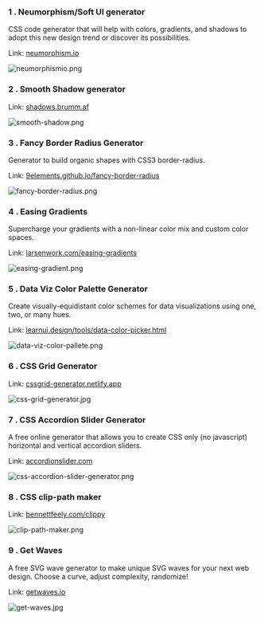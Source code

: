 ### 1 . Neumorphism/Soft UI generator

CSS code generator that will help with colors, gradients, and shadows to adopt this new design trend or discover its possibilities.

Link: [neumorphism.io](http://neumorphism.io/)

![neumorphismio.png](https://cdn.hashnode.com/res/hashnode/image/upload/v1616391350105/Td9TUtB2o.png?auto=compress)

### 2 . Smooth Shadow generator

Link: [shadows.brumm.af](http://shadows.brumm.af/)

![smooth-shadow.png](https://cdn.hashnode.com/res/hashnode/image/upload/v1616391381350/-bfhZax0y.png?auto=compress)

### 3 . Fancy Border Radius Generator

Generator to build organic shapes with CSS3 border-radius.

Link: [9elements.github.io/fancy-border-radius](http://9elements.github.io/fancy-border-radius)

![fancy-border-radius.png](https://cdn.hashnode.com/res/hashnode/image/upload/v1616391414019/hOynb7R_X.png?auto=compress)

### 4 . Easing Gradients

Supercharge your gradients with a non-linear color mix and custom color spaces.

Link: [larsenwork.com/easing-gradients](http://larsenwork.com/easing-gradients)

![easing-gradient.png](https://cdn.hashnode.com/res/hashnode/image/upload/v1616391441625/4ZF3I4P6H.png?auto=compress)

### 5 . Data Viz Color Palette Generator

Create visually-equidistant color schemes for data visualizations using one, two, or many hues.

Link: [learnui.design/tools/data-color-picker.html](https://learnui.design/tools/data-color-picker.html)

![data-viz-color-pallete.png](https://cdn.hashnode.com/res/hashnode/image/upload/v1616391464559/fqyBNMw2Y.png?auto=compress)

### 6 . CSS Grid Generator

Link: [cssgrid-generator.netlify.app](https://cssgrid-generator.netlify.app/)

![css-grid-generator.jpg](https://cdn.hashnode.com/res/hashnode/image/upload/v1616391497608/qkoUIAYAW.jpeg?auto=compress)

### 7 . CSS Accordion Slider Generator

A free online generator that allows you to create CSS only (no javascript) horizontal and vertical accordion sliders.

Link: [accordionslider.com](http://accordionslider.com/)

![css-accordion-slider-generator.png](https://cdn.hashnode.com/res/hashnode/image/upload/v1616391517786/LxIiZO-tb.png?auto=compress)

### 8 . CSS clip-path maker

Link: [bennettfeely.com/clippy](http://bennettfeely.com/clippy)

![clip-path-maker.png](https://cdn.hashnode.com/res/hashnode/image/upload/v1616391539867/GVMi_PWF-.png?auto=compress)

### 9 . Get Waves

A free SVG wave generator to make unique SVG waves for your next web design. Choose a curve, adjust complexity, randomize!

Link: [getwaves.io](http://getwaves.io/)

![get-waves.jpg](https://cdn.hashnode.com/res/hashnode/image/upload/v1616391563160/sb13qAuR-.jpeg?auto=compress)